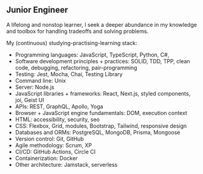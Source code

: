 ## Junior Engineer

A lifelong and nonstop learner, I seek a deeper abundance in my knowledge and toolbox for handling tradeoffs and solving problems.

My (continuous) studying-practising-learning stack:

- Programming languages: JavaScript, TypeScript, Python, C#, 
- Software development principles + practices: SOLID, TDD, TPP, clean code, debugging, refactoring, pair-programming
- Testing: Jest, Mocha, Chai, Testing Library
- Command line: Unix
- Server: Node.js
- JavaScript libraries + frameworks: React, Next.js, styled components, joi, Geist UI
- APIs: REST, GraphQL, Apollo, Yoga
- Browser + JavaScript engine fundamentals: DOM, execution context
- HTML: accessibility, security, seo
- CSS: Flexbox, Grid, modules, Bootstrap, Tailwind, responsive design
- Databases and ORMs: PostgreSQL, MongoDB, Prisma, Mongoose
- Version control: Git, GitHub
- Agile methodology: Scrum, XP
- CI/CD: GitHub Actions, Circle CI
- Containerization: Docker
- Other architecture: Jamstack, serverless


<!--
**dwyafon/dwyafon** is a ✨ _special_ ✨ repository because its `README.md` (this file) appears on your GitHub profile.

Here are some ideas to get you started:

- 🔭 I’m currently working on ...
- 🌱 I’m currently learning ...
- 👯 I’m looking to collaborate on ...
- 🤔 I’m looking for help with ...
- 💬 Ask me about ...
- 📫 How to reach me: ...
- 😄 Pronouns: ...
- ⚡ Fun fact: ...
-->
